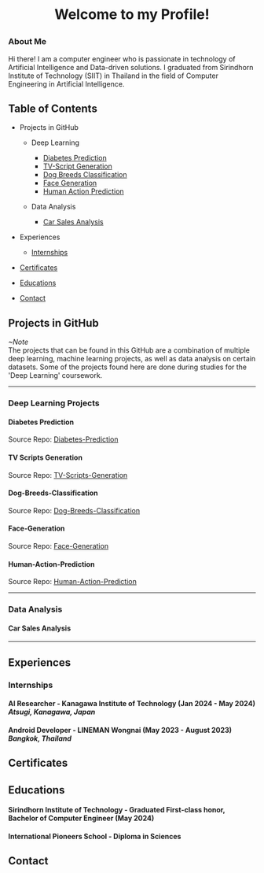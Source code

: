 # <p align=center>Welcome to my Profile!

### About Me</br>
Hi there! I am a computer engineer who is passionate in technology of Artificial Intelligence and Data-driven solutions. I graduated from Sirindhorn Institute of Technology (SIIT) in Thailand in the field of Computer Engineering in Artificial Intelligence.

## Table of Contents
+ Projects in GitHub
  + Deep Learning
  
    + [Diabetes Prediction](#diabetes-prediction)
    + [TV-Script Generation](#tv-scripts-generation)
    + [Dog Breeds Classification](dog-breeds-classification)
    + [Face Generation](face-generation)
    + [Human Action Prediction](human-action-prediction)
  
  + Data Analysis
    + [Car Sales Analysis](#car-sales-analysis)
  
+ Experiences
  + [Internships](#internships)
  
+ [Certificates](#certificates)
+ [Educations](#educations)
+ [Contact](#contact)

## Projects in GitHub
_~Note_</br>
The projects that can be found in this GitHub are a combination of multiple deep learning, machine learning projects, as well as data analysis on certain datasets. Some of the projects found here are done during studies for the 'Deep Learning' coursework.

---
### Deep Learning Projects

#### Diabetes Prediction
Source Repo: [Diabetes-Prediction](https://github.com/skyeded/Deep-Learning-Projects/tree/main/PIMA-Indian-Diabetes-Prediction)

#### TV Scripts Generation
Source Repo: [TV-Scripts-Generation](https://github.com/skyeded/Deep-Learning-Projects/tree/main/TV-Scripts-Generation)

#### Dog-Breeds-Classification
Source Repo: [Dog-Breeds-Classification](https://github.com/skyeded/Deep-Learning-Projects/tree/main/Dog-Breeds-Classification)

#### Face-Generation
Source Repo: [Face-Generation](https://github.com/skyeded/Deep-Learning-Projects/tree/main/Face-Generations)

#### Human-Action-Prediction
Source Repo: [Human-Action-Prediction](https://github.com/skyeded/Deep-Learning-Projects/tree/main/Human-Action-Prediction)

---
### Data Analysis

#### Car Sales Analysis

---
## Experiences

### Internships

#### __AI Researcher__ - Kanagawa Institute of Technology (Jan 2024 - May 2024) _Atsugi, Kanagawa, Japan_

#### __Android Developer__ - LINEMAN Wongnai (May 2023 - August 2023) _Bangkok, Thailand_

## Certificates

## Educations

#### Sirindhorn Institute of Technology - Graduated First-class honor, Bachelor of Computer Engineer (May 2024)

#### International Pioneers School - Diploma in Sciences

## Contact
